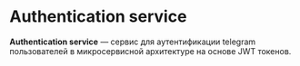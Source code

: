 # Authentication service
**Authentication service** — сервис для аутентификации telegram пользователей в микросервисной архитектуре на основе JWT токенов.